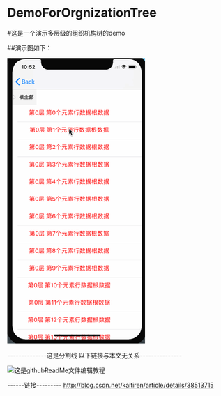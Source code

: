 # DemoForOrgnizationTree
#这是一个演示多层级的组织机构树的demo


##演示图如下：



![orgTreeGif](https://github.com/rickie1219/DemoForOrgnizationTree/blob/master/ScreenShot/001.gif)





--------------这是分割线 以下链接与本文无关系---------------

![这是githubReadMe文件编辑教程](http://blog.csdn.net/kaitiren/article/details/38513715)

------链接---------
http://blog.csdn.net/kaitiren/article/details/38513715
